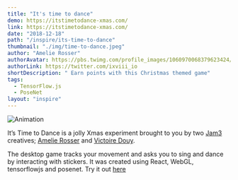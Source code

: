 ```yaml
---
title: "It's time to dance"
demo: https://itstimetodance-xmas.com/
link: https://itstimetodance-xmas.com/
date: "2018-12-18"
path: "/inspire/its-time-to-dance"
thumbnail: "./img/time-to-dance.jpeg"
author: "Amelie Rosser"
authorAvatar: https://pbs.twimg.com/profile_images/1060970068379623424/SH9cyQY3_400x400.jpg
authorLink: https://twitter.com/ixviii_io
shortDescription: " Earn points with this Christmas themed game"
tags:
  - TensorFlow.js
  - PoseNet
layout: "inspire"
---
```


![Animation](./img/cart-pole.gif)

It’s Time to Dance is a jolly Xmas experiment brought to you by two [Jam3](https://twitter.com/jam3) creatives;
[Amelie Rosser](https://twitter.com/ixviii_io) and [Victoire Douy](https://twitter.com/victoiredouy).


The desktop game tracks your movement and asks you to sing and dance by interacting with stickers.
It was created using React, WebGL, tensorflowjs and posenet. Try it out [here](https://itstimetodance-xmas.com/)